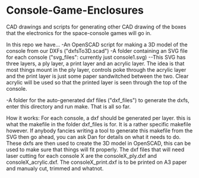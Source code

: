 Console-Game-Enclosures
=======================

CAD drawings and scripts for generating other CAD drawing of the boxes that the electronics for the space-console games will go in.

In this repo we have...
-An OpenSCAD script for making a 3D model of the console from our DXFs ("dxfsTo3D.scad")
-A folder containing an SVG file for each console ("svg_files": currently just console1.svg)
--This SVG has three layers, a ply layer, a print layer and an acrylic layer. The idea is that most things mount in the ply layer, controls poke through the acrylic layer and the print layer is just some paper sandwitched between the two. Clear acrylic will be used so that the printed layer is seen through the top of the console.

-A folder for the auto-generated dxf files ("dxf_files") to generate the dxfs, enter this directory and run make.
	That is all so far.

How it works:
	For each console, a dxf should be generated per layer. this is what the makefile in the folder dxf_files is for. It is a rather specific makefile however. If anybody fancies writing a tool to generate this makefile from the SVG then go ahead, you can ask Dan for details on what it needs to do.
	These dxfs are then used to create the 3D model in OpenSCAD, this can be used to make sure that things will fit properly.
	The dxf files that will need laser cutting for each console X are the consoleX_ply.dxf and consoleX_acrylic.dxf. The consoleX_print.dxf is to be printed on A3 paper and manualy cut, trimmed and whatnot.
